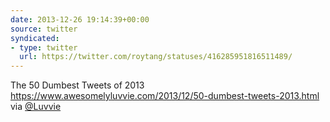 ```yaml
---
date: 2013-12-26 19:14:39+00:00
source: twitter
syndicated:
- type: twitter
  url: https://twitter.com/roytang/statuses/416285951816511489/
---
```


The 50 Dumbest Tweets of 2013 https://www.awesomelyluvvie.com/2013/12/50-dumbest-tweets-2013.html via [@Luvvie](https://twitter.com/Luvvie/)